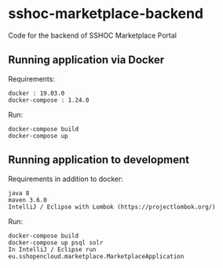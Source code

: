 # sshoc-marketplace-backend

Code for the backend of SSHOC Marketplace Portal

## Running application via Docker
Requirements:

```
docker : 19.03.0
docker-compose : 1.24.0
```

Run:

```
docker-compose build
docker-compose up
```

## Running application to development
Requirements in addition to docker:

```
java 8
maven 3.6.0
IntelliJ / Eclipse with Lombok (https://projectlombok.org/)
```

Run:

```
docker-compose build
docker-compose up psql solr
In IntelliJ / Eclipse run eu.sshopencloud.marketplace.MarketplaceApplication
```
